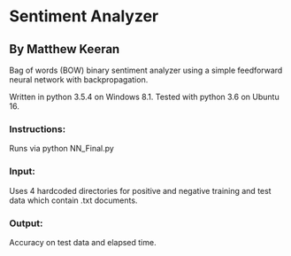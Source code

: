 # Sentiment Analyzer 
## By Matthew Keeran
Bag of words (BOW) binary sentiment analyzer using a simple feedforward neural network with backpropagation.

Written in python 3.5.4 on Windows 8.1. Tested with python 3.6 on Ubuntu 16.
### Instructions:
Runs via python NN_Final.py

### Input: 
Uses 4 hardcoded directories for positive and negative training and test data which contain .txt documents.
### Output:
Accuracy on test data and elapsed time.
